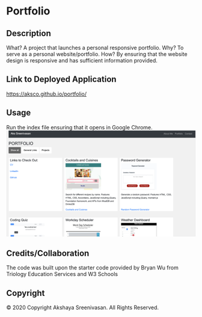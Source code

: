 # Portfolio

## Description 
What? A project that launches a personal responsive portfolio. 
Why? To serve as a personal website/portfolio.
How? By ensuring that the website design is responsive and has sufficient information provided.

## Link to Deployed Application

https://aksco.github.io/portfolio/

## Usage

Run the index file ensuring that it opens in Google Chrome.
![Portfolio Page](assets/images/PortfolioS.png)

## Credits/Collaboration

The code was built upon the starter code provided by Bryan Wu from Triology Education Services and W3 Schools

## Copyright

© 2020 Copyright Akshaya Sreenivasan. All Rights Reserved.


